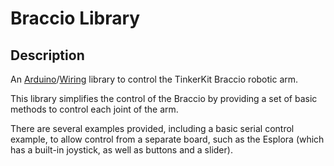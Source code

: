 # Braccio Library

## Description

An [Arduino](https://en.wikipedia.org/wiki/Arduino)/[Wiring](https://en.wikipedia.org/wiki/Wiring_(development_platform)) library to control the TinkerKit Braccio robotic arm.

This library simplifies the control of the Braccio by providing a set of basic methods to control each joint of the arm.

There are several examples provided, including a basic serial control example, to allow control from a separate board, such as the Esplora (which has a built-in joystick, as well as buttons and a slider).

